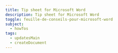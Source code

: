```yaml
---
title: Tip sheet for Microsoft Word
description: Tip sheet for Microsoft Word
toggle: feuille-de-conseils-pour-microsoft-word
subject:
  - howTos
tags:
  - updatesMain
  - createDocument
---
```

